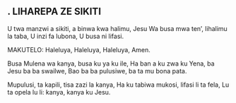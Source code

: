 ## . LIHAREPA ZE SIKITI

U twa manzwi a sikiti, a binwa kwa halimu,
Jesu Wa busa mwa ten’, lihalimu la taba,
U inzi fa lubona, U busa ni lifasi.

MAKUTELO:
Haleluya, Haleluya, Haleluya, Amen.


Busa Mulena wa kanya, busa ku ya ku ile,
Ha ban a ku zwa ku Yena, ba Jesu ba ba swailwe,
Bao ba ba pulusiwe, ba ta mu bona pata.


Mupulusi, ta kapili, tisa zazi la kanya,
Ha ku tabiwa mukosi, lifasi li ta fela,
Lu ta opela lu li: kanya, kanya ku Jesu.

